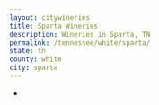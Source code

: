 ```yaml
---
layout: citywineries
title: Sparta Wineries
description: Wineries in Sparta, TN
permalink: /tennessee/white/sparta/
state: tn
county: white
city: sparta
---
```

-
